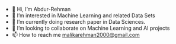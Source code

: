 - 👋 Hi, I’m Abdur-Rehman
- 👀 I’m interested in Machine Learning and related Data Sets
- 🌱 I’m currently doing research paper in Data Sciences.
- 💞️ I’m looking to collaborate on Machine Learning and AI projects
- 📫 How to reach me malikarehman2000@gmail.com

<!---
mrabdurrehman/mrabdurrehman is a ✨ special ✨ repository because its `README.md` (this file) appears on your GitHub profile.
You can click the Preview link to take a look at your changes.
--->

